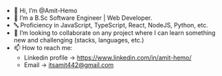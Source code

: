 - 👋 Hi, I’m @Amit-Hemo 
- 🌱 I’m a B.Sc Software Engineer | Web Developer.
- 🔤 Proficiency in JavaScript, TypeScript, React, NodeJS, Python, etc.
- 💞️ I’m looking to collaborate on any project where I can learn something new and challenging (stacks, languages, etc.)
- 📫 How to reach me: 
     - Linkedin profile -> https://www.linkedin.com/in/amit-hemo/
     - Email -> itsamit442@gmail.com

<!---
Amit-Hemo/Amit-Hemo is a ✨ special ✨ repository because its `README.md` (this file) appears on your GitHub profile.
You can click the Preview link to take a look at your changes.
--->

